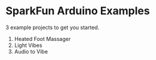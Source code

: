 SparkFun Arduino Examples
==========================
3 example projects to get you started.

1. Heated Foot Massager 
2. Light Vibes
3. Audio to Vibe
